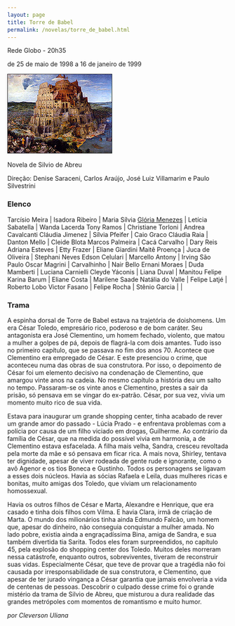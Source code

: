 ```yaml
---
layout: page
title: Torre de Babel
permalink: /novelas/torre_de_babel.html
---
```


Rede Globo - 20h35

de 25 de maio de 1998 a 16 de janeiro de 1999 

![Torre de Babel](/novelas/img/torre_de_babel.jpg)

Novela de Silvio de Abreu

Direção: Denise Saraceni, Carlos Araújo, José Luiz Villamarim e Paulo
Silvestrini 

### Elenco

Tarcísio Meira | Isadora Ribeiro | Maria Sílvia
[Glória Menezes](/novelas/gloria_menezes.html) | Letícia Sabatella | Wanda Lacerda
Tony Ramos | Christiane Torloni | Andrea Cavalcanti
Cláudia Jimenez | Sílvia Pfeifer | Caio Graco
Cláudia Raia | Danton Mello | Cleide Blota
Marcos Palmeira | Cacá Carvalho | Dary Reis
Adriana Esteves | Etty Frazer | Eliane Giardini
Maitê Proença | Juca de Oliveira | Stephani Neves
Edson Celulari | Marcello Antony | Irving São Paulo
Oscar Magrini | Carvalhinho | Nair Bello
Ernani Moraes | Duda Mamberti | Luciana Carnielli
Cleyde Yáconis | Liana Duval | Manitou Felipe
Karina Barum | Eliane Costa | Marilene Saade
Natália do Valle | Felipe Latjé | Roberto Lobo
Victor Fasano | Felipe Rocha | 
Stênio Garcia | |

### Trama

A espinha dorsal de Torre de Babel estava na trajetória de doishomens. Um era César Toledo, empresário rico, poderoso e de bom caráter.
Seu antagonista era José Clementino, um homem fechado, violento, que matou
a mulher a golpes de pá, depois de flagrá-la com dois amantes. Tudo isso no
primeiro capítulo, que se passava no fim dos anos 70. Acontece que
Clementino era empregado de César. E este presenciou o crime, que aconteceu
numa das obras de sua construtora. Por isso, o depoimento de César foi um
elemento decisivo na condenação de Clementino, que amargou vinte anos na
cadeia. No mesmo capítulo a história deu um salto no tempo. Passaram-se os
vinte anos e Clementino, prestes a sair da prisão, só pensava em se vingar
do ex-patrão. César, por sua vez, vivia um momento muito rico de sua vida.

Estava para inaugurar um grande shopping center, tinha acabado de rever um
grande amor do passado - Lúcia Prado - e enfrentava problemas com a polícia
por causa de um filho viciado em drogas, Guilherme. Ao contrário da família
de César, que na medida do possível vivia em harmonia, a de Clementino
estava esfacelada. A filha mais velha, Sandra, cresceu revoltada pela morte
da mãe e só pensava em ficar rica. A mais nova, Shirley, tentava ter
dignidade, apesar de viver rodeada de gente rude e ignorante, como o avô
Agenor e os tios Boneca e Gustinho. Todos os personagens se ligavam a esses
dois núcleos. Havia as sócias Rafaela e Leila, duas mulheres ricas e
bonitas, muito amigas dos Toledo, que viviam um relacionamento homossexual.

Havia os outros filhos de César e Marta, Alexandre e Henrique, que era
casado e tinha dois filhos com Vilma. E havia Clara, irmã de criação de
Marta. O mundo dos milionários tinha ainda Edmundo Falcão, um homem que,
apesar do dinheiro, não conseguia conquistar a mulher amada. No lado pobre,
existia ainda a engraçadíssima Bina, amiga de Sandra, e sua também
divertida tia Sarita. Todos eles foram surpreendidos, no capítulo 45, pela
explosão do shopping center dos Toledo. Muitos deles morreram nessa
catástrofe, enquanto outros, sobreviventes, tiveram de reconstruir suas
vidas. Especialmente César, que teve de provar que a tragédia não foi
causada por irresponsabilidade de sua construtora, e Clementino, que apesar
de ter jurado vingança a César garantia que jamais envolveria a vida de
centenas de pessoas. Descobrir o culpado desse crime foi o grande mistério
da trama de Silvio de Abreu, que misturou a dura realidade das grandes
metrópoles com momentos de romantismo e muito humor. 

*por Cleverson Uliana*

